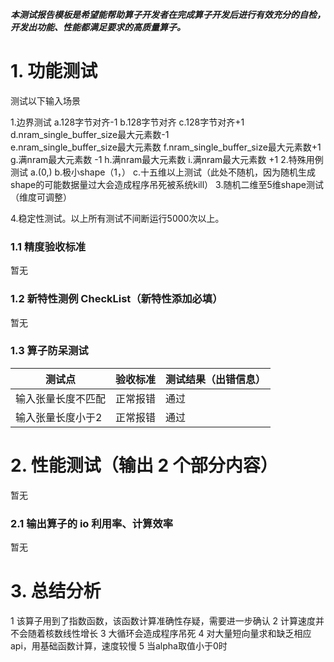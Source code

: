 **_本测试报告模板是希望能帮助算子开发者在完成算子开发后进行有效充分的自检，开发出功能、性能都满足要求的高质量算子。_**

# 1. 功能测试
测试以下输入场景

1.边界测试
    a.128字节对齐-1
    b.128字节对齐
    c.128字节对齐+1
    d.nram_single_buffer_size最大元素数-1  
    e.nram_single_buffer_size最大元素数
    f.nram_single_buffer_size最大元素数+1  
    g.满nram最大元素数 -1
    h.满nram最大元素数
    i.满nram最大元素数 +1
2.特殊用例测试
    a.(0,)
    b.极小shape（1，）
    c.十五维以上测试（此处不随机，因为随机生成shape的可能数据量过大会造成程序吊死被系统kill）
3.随机二维至5维shape测试（维度可调整）

4.稳定性测试。以上所有测试不间断运行5000次以上。


### 1.1 精度验收标准

暂无

### 1.2 新特性测例 CheckList（新特性添加必填）

暂无

### **1.3 算子防呆测试**

| 测试点              | 验收标准 | 测试结果（出错信息）   |
| --------------     | -------- | -------------------- |
| 输入张量长度不匹配   |正常报错  |     通过               |
| 输入张量长度小于2   | 正常报错 |    通过               |


# 2. 性能测试（输出 2 个部分内容）

暂无

### 2.1 输出算子的 io 利用率、计算效率

暂无

# 3. 总结分析

1 该算子用到了指数函数，该函数计算准确性存疑，需要进一步确认
2 计算速度并不会随着核数线性增长
3 大循环会造成程序吊死
4 对大量短向量求和缺乏相应api，用基础函数计算，速度较慢
5 当alpha取值小于0时 

